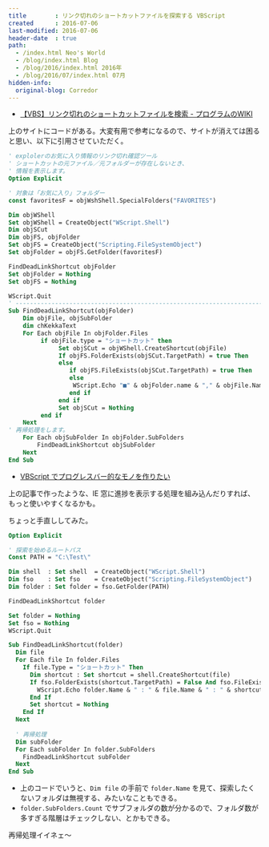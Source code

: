 ```yaml
---
title        : リンク切れのショートカットファイルを探索する VBScript
created      : 2016-07-06
last-modified: 2016-07-06
header-date  : true
path:
  - /index.html Neo's World
  - /blog/index.html Blog
  - /blog/2016/index.html 2016年
  - /blog/2016/07/index.html 07月
hidden-info:
  original-blog: Corredor
---
```


- [【VBS】リンク切れのショートカットファイルを検索 - プログラムのWIKI](https://sites.google.com/site/sakuraprogram/vbs/rinku-gire-no-shotokatto-fairu-wo-kensaku)

上のサイトにコードがある。大変有用で参考になるので、サイトが消えては困ると思い、以下に引用させていただく。

```vb
' explolerのお気に入り情報のリンク切れ確認ツール
' ショートカットの元ファイル／元フォルダーが存在しないとき、
' 情報を表示します。
Option Explicit

' 対象は「お気に入り」フォルダー
const favoritesF = objWshShell.SpecialFolders("FAVORITES")

Dim objWShell
Set objWShell = CreateObject("WScript.Shell")
Dim objSCut
Dim objFS, objFolder
Set objFS = CreateObject("Scripting.FileSystemObject")
Set objFolder = objFS.GetFolder(favoritesF)

FindDeadLinkShortcut objFolder
Set objFolder = Nothing
Set objFS = Nothing

WScript.Quit
' -------------------------------------------------------------------------------
Sub FindDeadLinkShortcut(objFolder)
    Dim objFile, objSubFolder
    dim chKekkaText
    For Each objFile In objFolder.Files
         if objFile.type = "ショートカット" then
              Set objSCut = objWShell.CreateShortcut(objFile)
              If objFS.FolderExists(objSCut.TargetPath) = true Then
              else
                 if objFS.FileExists(objSCut.TargetPath) = true Then
                 else
                  WScript.Echo "■" & objFolder.name & "," & objFile.Name & "," & objSCut.TargetPath
                 end if
              end if
              Set objSCut = Nothing
         end if
    Next
' 再帰処理をします。
    For Each objSubFolder In objFolder.SubFolders
        FindDeadLinkShortcut objSubFolder
    Next
End Sub
```

- [VBScript でプログレスバー的なモノを作りたい](/blog/2016/06/24-01.html)

上の記事で作ったような、IE 窓に進捗を表示する処理を組み込んだりすれば、もっと使いやすくなるかも。

ちょっと手直ししてみた。

```vb
Option Explicit

' 探索を始めるルートパス
Const PATH = "C:\Test\"

Dim shell  : Set shell  = CreateObject("WScript.Shell")
Dim fso    : Set fso    = CreateObject("Scripting.FileSystemObject")
Dim folder : Set folder = fso.GetFolder(PATH)

FindDeadLinkShortcut folder

Set folder = Nothing
Set fso = Nothing
WScript.Quit

Sub FindDeadLinkShortcut(folder)
  Dim file
  For Each file In folder.Files
    If file.Type = "ショートカット" Then
      Dim shortcut : Set shortcut = shell.CreateShortcut(file)
      If fso.FolderExists(shortcut.TargetPath) = False And fso.FileExists(shortcut.TargetPath) = False Then
        WScript.Echo folder.Name & " : " & file.Name & " : " & shortcut.TargetPath
      End If
      Set shortcut = Nothing
    End If
  Next
  
  ' 再帰処理
  Dim subFolder
  For Each subFolder In folder.SubFolders
    FindDeadLinkShortcut subFolder
  Next
End Sub
```

- 上のコードでいうと、`Dim file` の手前で `folder.Name` を見て、探索したくないフォルダは無視する、みたいなこともできる。
- `folder.SubFolders.Count` でサブフォルダの数が分かるので、フォルダ数が多すぎる階層はチェックしない、とかもできる。

再帰処理イイネェ～
